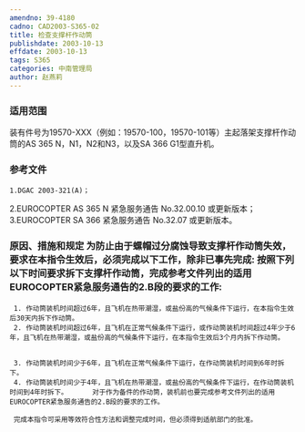 ```yaml
---
amendno: 39-4180
cadno: CAD2003-S365-02
title: 检查支撑杆作动筒
publishdate: 2003-10-13
effdate: 2003-10-13
tags: S365
categories: 中南管理局
author: 赵燕莉
---
```


### 适用范围 
装有件号为19570-XXX（例如：19570-100，19570-101等）主起落架支撑杆作动筒的AS 365 N，N1，N2和N3，以及SA 366 G1型直升机。

<!--more-->
### 参考文件
    1.DGAC 2003-321(A)； 
2.EUROCOPTER AS 365 N 紧急服务通告 No.32.00.10 或更新版本；
    3.EUROCOPTER SA 366 紧急服务通告 No.32.07 或更新版本。

### 原因、措施和规定 为防止由于螺帽过分腐蚀导致支撑杆作动筒失效，要求在本指令生效后，必须完成以下工作，除非已事先完成:     按照下列以下时间要求拆下支撑杆作动筒，完成参考文件列出的适用EUROCOPTER紧急服务通告的2.B段的要求的工作: 
     1. 作动筒装机时间超过6年，且飞机在热带潮湿，或盐份高的气候条件下运行，在本指令生效后30天内拆下作动筒。 
     2. 作动筒装机时间超过6年，且飞机在正常气候条件下运行，或作动筒装机时间超过4年少于6年，且飞机在热带潮湿，或盐份高的气候条件下运行，在本指令生效后3个月内拆下作动筒。 

  
     3. 作动筒装机时间少于6年，且飞机在正常气候条件下运行，在作动筒装机时间到6年时拆下。 
     4. 作动筒装机时间少于4年，且飞机在热带潮湿，或盐份高的气候条件下运行，在作动筒装机时间到4年时拆下。      对于作为备件的作动筒，装机前也要完成参考文件列出的适用EUROCOPTER紧急服务通告的2.B段的要求的工作。 

     完成本指令可采用等效符合性方法和调整完成时间，但必须得到适航部门的批准。 
